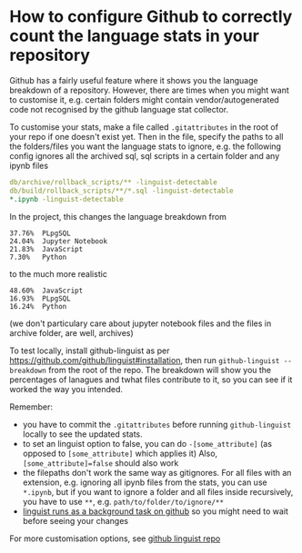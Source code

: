 # How to configure Github to correctly count the language stats in your repository

Github has a fairly useful feature where it shows you the language breakdown of a repository. However, there are times when you might want to customise it, e.g. certain folders might contain vendor/autogenerated code not recognised by the github language stat collector.

To customise your stats, make a file called `.gitattributes` in the root of your repo if one doesn't exist yet. Then in the file, specify the paths to all the folders/files you want the language stats to ignore, e.g. the following config ignores all the archived sql, sql scripts in a certain folder and any ipynb files

```yaml
db/archive/rollback_scripts/** -linguist-detectable
db/build/rollback_scripts/**/*.sql -linguist-detectable
*.ipynb -linguist-detectable
```

In the project, this changes the language breakdown from
```
37.76%  PLpgSQL
24.04%  Jupyter Notebook
21.83%  JavaScript
7.30%   Python
```

to the much more realistic

```
48.60%  JavaScript
16.93%  PLpgSQL
16.24%  Python
```

(we don't particulary care about jupyter notebook files and the files in archive folder, are well, archives)

To test locally, install github-linguist as per https://github.com/github/linguist#installation, then run `github-linguist --breakdown` from the root of the repo. The breakdown will show you the percentages of lanagues and twhat files contribute to it, so you can see if it worked the way you intended.

Remember:
- you have to commit the `.gitattributes` before running `github-linguist` locally to see the updated stats.
- to set an linguist option to false, you can do `-[some_attribute]` (as opposed to `[some_attribute]` which applies it) Also, `[some_attribute]=false` should also work
- the filepaths don't work the same way as gitignores. For all files with an extension, e.g. ignoring all ipynb files from the stats, you can use `*.ipynb`, but if you want to ignore a folder and all files inside recursively, you have to use `**`, e.g. `path/to/folder/to/ignore/**`
- [linguist runs as a background task on github](https://github.com/github/linguist#how-linguist-works-on-githubcom) so you might need to wait before seeing your changes

For more customisation options, see [github linguist repo](https://github.com/github/linguist#overrides)
